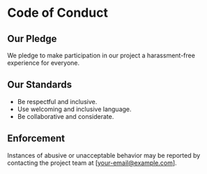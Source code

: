 # Code of Conduct

## Our Pledge
We pledge to make participation in our project a harassment-free experience for everyone.

## Our Standards
- Be respectful and inclusive.
- Use welcoming and inclusive language.
- Be collaborative and considerate.

## Enforcement
Instances of abusive or unacceptable behavior may be reported by contacting the project team at [your-email@example.com].
